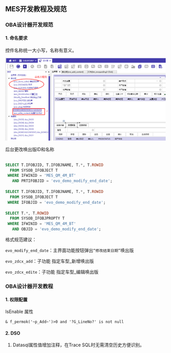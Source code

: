 ## MES开发教程及规范

###  OBA设计器开发规范

#### 1. 命名要求

   控件名称统一大小写，名称有意义。

![image-20201127160345389](assets/image-20201127160345389.png)

后台更改唤出版ID和名称

```sql

SELECT T.IFOBJID, T.IFOBJNAME, T.*, T.ROWID
  FROM SYSOB_IFOBJECT T
 WHERE IFWINID = 'MES_QM_4M_BT'
   AND PRTIFOBJID = 'evo_demo_modify_end_date';
   
SELECT T.IFOBJID, T.IFOBJNAME, T.*, T.ROWID
  FROM SYSOB_IFOBJECT T
 WHERE IFOBJID = 'evo_demo_modify_end_date';
 
SELECT T.*, T.ROWID
  FROM SYSOB_IFOBJPROPTY T
 WHERE IFWINID = 'MES_QM_4M_BT'
   AND OBJID = 'evo_demo_modify_end_date';

```

格式规范建议：

`evo_modify_end_date`：主界面功能按钮弹出`“修改结束日期”`唤出版

`evo_zdcx_add`：子功能 指定车型_新增唤出版

`evo_zdcx_edite`：子功能 指定车型_编辑唤出版



###  OBA设计器开发教程

#### 1. 权限配置

IsEnable 属性

```
& f_permok('~p_Add~')>0 and '?G_LineNo?' is not null
```

#### 2. DSO 

1. Datasql属性值增加注释，在Trace SQL时无需清空历史方便识别。























